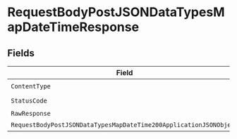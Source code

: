 # RequestBodyPostJSONDataTypesMapDateTimeResponse


## Fields

| Field                                                                                                                                              | Type                                                                                                                                               | Required                                                                                                                                           | Description                                                                                                                                        |
| -------------------------------------------------------------------------------------------------------------------------------------------------- | -------------------------------------------------------------------------------------------------------------------------------------------------- | -------------------------------------------------------------------------------------------------------------------------------------------------- | -------------------------------------------------------------------------------------------------------------------------------------------------- |
| `ContentType`                                                                                                                                      | *string*                                                                                                                                           | :heavy_check_mark:                                                                                                                                 | N/A                                                                                                                                                |
| `StatusCode`                                                                                                                                       | *int*                                                                                                                                              | :heavy_check_mark:                                                                                                                                 | N/A                                                                                                                                                |
| `RawResponse`                                                                                                                                      | [*http.Response](https://pkg.go.dev/net/http#Response)                                                                                             | :heavy_minus_sign:                                                                                                                                 | N/A                                                                                                                                                |
| `RequestBodyPostJSONDataTypesMapDateTime200ApplicationJSONObject`                                                                                  | [*RequestBodyPostJSONDataTypesMapDateTime200ApplicationJSON](../../models/operations/requestbodypostjsondatatypesmapdatetime200applicationjson.md) | :heavy_minus_sign:                                                                                                                                 | OK                                                                                                                                                 |